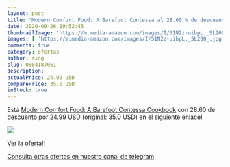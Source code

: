 ```yaml
---
layout: post
title: 'Modern Comfort Food: A Barefoot Contessa al 28.60 % de descuento'
date: 2020-09-26 19:52:45
thumbnailImage: 'https://m.media-amazon.com/images/I/51N2z-uibpL._SL200_.jpg'
images: [ 'https://m.media-amazon.com/images/I/51N2z-uibpL._SL200_.jpg' ]
comments: true
category: ofertas
author: ring
slug: 0804187061
description:
actualPrice: 24.99 USD
comparePrice: 35.0 USD
inStock: true
---
```


Está [Modern Comfort Food: A Barefoot Contessa Cookbook](https://www.amazon.com/dp/0804187061/?tag=redken08-20) con 28.60 de descuento por 24.99 USD (original: 35.0 USD) en el siguiente enlace!

[![](https://m.media-amazon.com/images/I/51N2z-uibpL._SL200_.jpg)](https://www.amazon.com/dp/0804187061/?tag=redken08-20)

[Ver la oferta!!](https://www.amazon.com/dp/0804187061/?tag=redken08-20)

[Consulta otras ofertas en nuestro canal de telegram](https://t.me/s/ofertas25)
